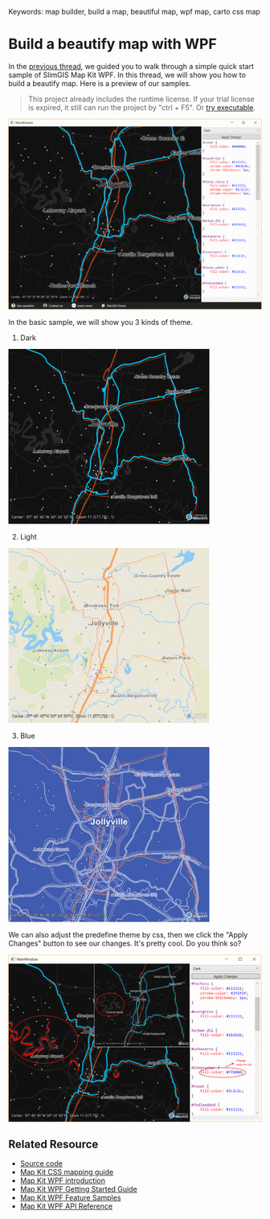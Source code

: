 Keywords: map builder, build a map, beautiful map, wpf map, carto css map

# Build a beautify map with WPF
In the [previous thread](https://slimgis.com/documents/getting-started-wpf), we guided you to walk through a simple quick start sample of SlimGIS Map Kit WPF. In this thread, we will show you how to build a beautify map. Here is a preview of our samples.

> This project already includes the runtime license. If your trial license is expired, it still can run the project by "ctrl + F5". Or [try executable](https://github.com/SlimGIS/BeautifyMapForWpf/releases). 

![wpf-preview-view](https://github.com/SlimGIS/BeautifyMapForWpf/blob/master/Screenshots/Screenshot-Preview.png?raw=true)

In the basic sample, we will show you 3 kinds of theme.
1. Dark

![wpf-dark-view](https://github.com/SlimGIS/BeautifyMapForWpf/blob/master/Screenshots/Screenshot-Dark.png?raw=true)

2. Light

![wpf-light-view](https://github.com/SlimGIS/BeautifyMapForWpf/blob/master/Screenshots/Screenshot-Light.png?raw=true)

3. Blue

![wpf-blue-view](https://github.com/SlimGIS/BeautifyMapForWpf/blob/master/Screenshots/Screenshot-Blue.png?raw=true)

We can also adjust the predefine theme by css, then we click the "Apply Changes" button to see our changes. It's pretty cool. Do you think so?

![wpf-custom-view](https://github.com/SlimGIS/BeautifyMapForWpf/blob/master/Screenshots/Screenshot-Custom.png?raw=true)

## Related Resource
- [Source code](https://github.com/SlimGIS/BeautifyMapForWpf)
- [Map Kit CSS mapping guide](https://slimgis.com/documents/adv-work-with-css)
- [Map Kit WPF introduction](https://slimgis.com/products/wpf)
- [Map Kit WPF Getting Started Guide](https://slimgis.com/documents/getting-started-wpf)
- [Map Kit WPF Feature Samples](https://slimgis.com/documents/feature-samples-wpf)
- [Map Kit WPF API Reference](https://slimgis.com/documents/api-ref-wpf)
